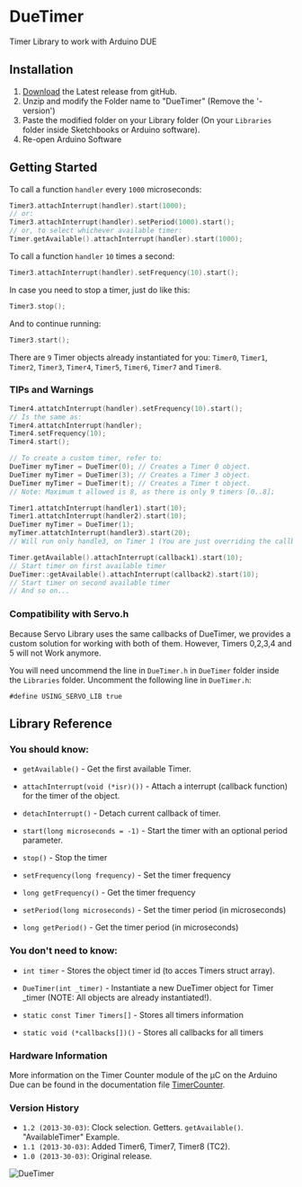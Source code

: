 # DueTimer

Timer Library to work with Arduino DUE

## Installation

1. [Download](https://github.com/ivanseidel/DueTimer/releases) the Latest release from gitHub.
2. Unzip and modify the Folder name to "DueTimer" (Remove the '-version')
3. Paste the modified folder on your Library folder (On your `Libraries` folder inside Sketchbooks or Arduino software).
4. Re-open Arduino Software

## Getting Started

To call a function `handler` every `1000` microseconds:

```c++
Timer3.attachInterrupt(handler).start(1000);
// or:
Timer3.attachInterrupt(handler).setPeriod(1000).start();
// or, to select whichever available timer:
Timer.getAvailable().attachInterrupt(handler).start(1000);
```

To call a function `handler` `10` times a second:

```c++
Timer3.attachInterrupt(handler).setFrequency(10).start();
```

In case you need to stop a timer, just do like this:

```c++
Timer3.stop();
```

And to continue running:

```c++
Timer3.start();
```

There are `9` Timer objects already instantiated for you:
`Timer0`, `Timer1`, `Timer2`, `Timer3`, `Timer4`, `Timer5`, `Timer6`, `Timer7` and `Timer8`.

### TIPs and Warnings

```c++
Timer4.attatchInterrupt(handler).setFrequency(10).start();
// Is the same as:
Timer4.attatchInterrupt(handler);
Timer4.setFrequency(10);
Timer4.start();

// To create a custom timer, refer to:
DueTimer myTimer = DueTimer(0); // Creates a Timer 0 object.
DueTimer myTimer = DueTimer(3); // Creates a Timer 3 object.
DueTimer myTimer = DueTimer(t); // Creates a Timer t object.
// Note: Maximum t allowed is 8, as there is only 9 timers [0..8];

Timer1.attatchInterrupt(handler1).start(10);
Timer1.attatchInterrupt(handler2).start(10);
DueTimer myTimer = DueTimer(1);
myTimer.attatchInterrupt(handler3).start(20);
// Will run only handle3, on Timer 1 (You are just overriding the callback)

Timer.getAvailable().attachInterrupt(callback1).start(10);
// Start timer on first available timer
DueTimer::getAvailable().attachInterrupt(callback2).start(10);
// Start timer on second available timer
// And so on...
```

### Compatibility with Servo.h

Because Servo Library uses the same callbacks of DueTimer, we provides a custom solution for working with both of them. However, Timers 0,2,3,4 and 5 will not Work anymore.

You will need uncommend the line in `DueTimer.h` in `DueTimer` folder inside the `Libraries` folder. Uncomment the following line in `DueTimer.h`:

```
#define USING_SERVO_LIB	true
```

## Library Reference

### You should know:

- `getAvailable()` - Get the first available Timer.

- `attachInterrupt(void (*isr)())` - Attach a interrupt (callback function) for the timer of the object.

- `detachInterrupt()` - Detach current callback of timer.

- `start(long microseconds = -1)` - Start the timer with an optional period parameter.

- `stop()` - Stop the timer

- `setFrequency(long frequency)` - Set the timer frequency

- `long getFrequency()` - Get the timer frequency

- `setPeriod(long microseconds)` - Set the timer period (in microseconds)

- `long getPeriod()` - Get the timer period (in microseconds)

### You don't need to know:

- `int timer` - Stores the object timer id (to acces Timers struct array).

- `DueTimer(int _timer)` - Instantiate a new DueTimer object for Timer _timer (NOTE: All objects are already instantiated!).

- `static const Timer Timers[]` - Stores all timers information

- `static void (*callbacks[])()` - Stores all callbacks for all timers


### Hardware Information

More information on the Timer Counter module of the µC on the Arduino Due
can be found in the documentation file [TimerCounter](TimerCounter.md).

### Version History

* `1.2 (2013-30-03)`: Clock selection. Getters. `getAvailable()`. "AvailableTimer" Example.
* `1.1 (2013-30-03)`: Added Timer6, Timer7, Timer8 (TC2).
* `1.0 (2013-30-03)`: Original release.

![DueTimer](https://d2weczhvl823v0.cloudfront.net/ivanseidel/DueTimer/trend.png)
